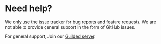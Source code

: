 # Need help?

We only use the issue tracker for bug reports and feature requests. We are not able to provide general support in the form of GitHub issues.

For general support, Join our [Guilded server](https://guilded.gg/guildedts).
